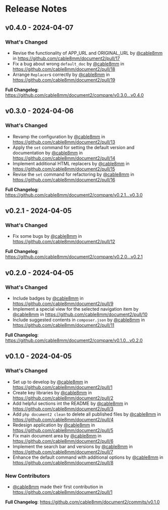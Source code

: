 # Release Notes

## v0.4.0 - 2024-04-07

### What's Changed

* Revise the functionality of APP_URL and ORIGINAL_URL by [@cable8mm](https://github.com/cable8mm) in https://github.com/cable8mm/document2/pull/17
* Fix a bug about wrong `default_doc` by [@cable8mm](https://github.com/cable8mm) in https://github.com/cable8mm/document2/pull/18
* Arrange `Replacer`s correctly by [@cable8mm](https://github.com/cable8mm) in https://github.com/cable8mm/document2/pull/19

**Full Changelog**: https://github.com/cable8mm/document2/compare/v0.3.0...v0.4.0

## v0.3.0 - 2024-04-06

### What's Changed

* Revamp the configuration by [@cable8mm](https://github.com/cable8mm) in https://github.com/cable8mm/document2/pull/13
* Apply the `set` command for setting the default version and documentation by [@cable8mm](https://github.com/cable8mm) in https://github.com/cable8mm/document2/pull/14
* Implement additional HTML replacers by [@cable8mm](https://github.com/cable8mm) in https://github.com/cable8mm/document2/pull/15
* Revise the `set` command for refactoring by [@cable8mm](https://github.com/cable8mm) in https://github.com/cable8mm/document2/pull/16

**Full Changelog**: https://github.com/cable8mm/document2/compare/v0.2.1...v0.3.0

## v0.2.1 - 2024-04-05

### What's Changed

* Fix some bugs by [@cable8mm](https://github.com/cable8mm) in https://github.com/cable8mm/document2/pull/12

**Full Changelog**: https://github.com/cable8mm/document2/compare/v0.2.0...v0.2.1

## v0.2.0 - 2024-04-05

### What's Changed

* Include badges by [@cable8mm](https://github.com/cable8mm) in https://github.com/cable8mm/document2/pull/9
* Implement a special view for the selected navigation item by [@cable8mm](https://github.com/cable8mm) in https://github.com/cable8mm/document2/pull/10
* Include suggested contents in `composer.json` by [@cable8mm](https://github.com/cable8mm) in https://github.com/cable8mm/document2/pull/11

**Full Changelog**: https://github.com/cable8mm/document2/compare/v0.1.0...v0.2.0

## v0.1.0 - 2024-04-05

### What's Changed

* Set up to develop by [@cable8mm](https://github.com/cable8mm) in https://github.com/cable8mm/document2/pull/1
* Create key libraries by [@cable8mm](https://github.com/cable8mm) in https://github.com/cable8mm/document2/pull/2
* Add helpful sections int the README by [@cable8mm](https://github.com/cable8mm) in https://github.com/cable8mm/document2/pull/3
* Add `php document2 clean` to delete all published files by [@cable8mm](https://github.com/cable8mm) in https://github.com/cable8mm/document2/pull/4
* Redesign application by [@cable8mm](https://github.com/cable8mm) in https://github.com/cable8mm/document2/pull/5
* Fix main document area by [@cable8mm](https://github.com/cable8mm) in https://github.com/cable8mm/document2/pull/6
* Implement the search bar and versions by [@cable8mm](https://github.com/cable8mm) in https://github.com/cable8mm/document2/pull/7
* Enhance the default command with additional options by [@cable8mm](https://github.com/cable8mm) in https://github.com/cable8mm/document2/pull/8

### New Contributors

* [@cable8mm](https://github.com/cable8mm) made their first contribution in https://github.com/cable8mm/document2/pull/1

**Full Changelog**: https://github.com/cable8mm/document2/commits/v0.1.0
